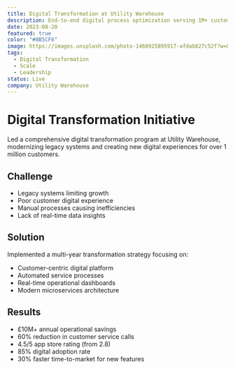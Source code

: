 ```yaml
---
title: Digital Transformation at Utility Warehouse
description: End-to-end digital process optimization serving 1M+ customers
date: 2023-08-20
featured: true
color: "#8B5CF6"
image: https://images.unsplash.com/photo-1460925895917-afdab827c52f?w=800&q=80
tags:
  - Digital Transformation
  - Scale
  - Leadership
status: Live
company: Utility Warehouse
---
```


# Digital Transformation Initiative

Led a comprehensive digital transformation program at Utility Warehouse, modernizing legacy systems and creating new digital experiences for over 1 million customers.

## Challenge

- Legacy systems limiting growth
- Poor customer digital experience
- Manual processes causing inefficiencies
- Lack of real-time data insights

## Solution

Implemented a multi-year transformation strategy focusing on:

- Customer-centric digital platform
- Automated service processes
- Real-time operational dashboards
- Modern microservices architecture

## Results

- £10M+ annual operational savings
- 60% reduction in customer service calls
- 4.5/5 app store rating (from 2.8)
- 85% digital adoption rate
- 30% faster time-to-market for new features